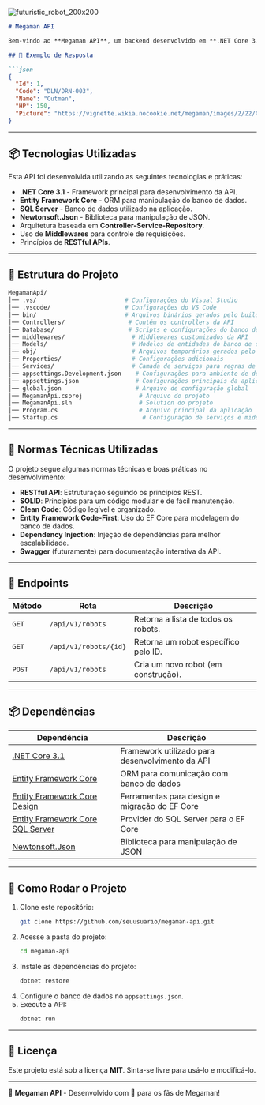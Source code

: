 ![futuristic_robot_200x200](https://github.com/user-attachments/assets/041f001c-9917-46e1-a682-06448c6ae6de)

```md
# Megaman API

Bem-vindo ao **Megaman API**, um backend desenvolvido em **.NET Core 3.1** que fornece informações sobre os bosses da franquia **Megaman**. A API retorna dados no formato JSON, permitindo fácil integração com outras aplicações.

## 📌 Exemplo de Resposta

```json
{
  "Id": 1,
  "Code": "DLN/DRN-003",
  "Name": "Cutman",
  "HP": 150,
  "Picture": "https://vignette.wikia.nocookie.net/megaman/images/2/22/Cutman.png"
}
```

---

## 📦 Tecnologias Utilizadas

Esta API foi desenvolvida utilizando as seguintes tecnologias e práticas:

- **.NET Core 3.1** - Framework principal para desenvolvimento da API.
- **Entity Framework Core** - ORM para manipulação do banco de dados.
- **SQL Server** - Banco de dados utilizado na aplicação.
- **Newtonsoft.Json** - Biblioteca para manipulação de JSON.
- Arquitetura baseada em **Controller-Service-Repository**.
- Uso de **Middlewares** para controle de requisições.
- Princípios de **RESTful APIs**.

---

## 🔧 Estrutura do Projeto

```bash
MegamanApi/
│── .vs/                         # Configurações do Visual Studio
│── .vscode/                     # Configurações do VS Code
│── bin/                         # Arquivos binários gerados pelo build
│── Controllers/                  # Contém os controllers da API
│── Database/                     # Scripts e configurações do banco de dados
│── middlewares/                   # Middlewares customizados da API
│── Models/                        # Modelos de entidades do banco de dados
│── obj/                           # Arquivos temporários gerados pelo .NET
│── Properties/                    # Configurações adicionais
│── Services/                      # Camada de serviços para regras de negócio
│── appsettings.Development.json    # Configurações para ambiente de desenvolvimento
│── appsettings.json                # Configurações principais da aplicação
│── global.json                     # Arquivo de configuração global
│── MegamanApi.csproj                # Arquivo do projeto
│── MegamanApi.sln                   # Solution do projeto
│── Program.cs                       # Arquivo principal da aplicação
│── Startup.cs                        # Configuração de serviços e middlewares
```

---

## 📜 Normas Técnicas Utilizadas

O projeto segue algumas normas técnicas e boas práticas no desenvolvimento:

- **RESTful API**: Estruturação seguindo os princípios REST.
- **SOLID**: Princípios para um código modular e de fácil manutenção.
- **Clean Code**: Código legível e organizado.
- **Entity Framework Code-First**: Uso do EF Core para modelagem do banco de dados.
- **Dependency Injection**: Injeção de dependências para melhor escalabilidade.
- **Swagger** (futuramente) para documentação interativa da API.

---

## 📌 Endpoints

| Método | Rota                     | Descrição |
|--------|--------------------------|------------|
| `GET`  | `/api/v1/robots`         | Retorna a lista de todos os robots. |
| `GET`  | `/api/v1/robots/{id}`    | Retorna um robot específico pelo ID. |
| `POST` | `/api/v1/robots`         | Cria um novo robot (em construção). |

---

## 📦 Dependências

| Dependência | Descrição |
|------------|-------------|
| [.NET Core 3.1](https://dotnet.microsoft.com/en-us/download/dotnet/3.1) | Framework utilizado para desenvolvimento da API |
| [Entity Framework Core](https://learn.microsoft.com/pt-br/ef/core/) | ORM para comunicação com banco de dados |
| [Entity Framework Core Design](https://www.nuget.org/packages/Microsoft.EntityFrameworkCore.Design/3.1.8) | Ferramentas para design e migração do EF Core |
| [Entity Framework Core SQL Server](https://www.nuget.org/packages/Microsoft.EntityFrameworkCore.SqlServer/3.1.8) | Provider do SQL Server para o EF Core |
| [Newtonsoft.Json](https://www.newtonsoft.com/json) | Biblioteca para manipulação de JSON |

---

## 🏁 Como Rodar o Projeto

1. Clone este repositório:
   ```bash
   git clone https://github.com/seuusuario/megaman-api.git
   ```
2. Acesse a pasta do projeto:
   ```bash
   cd megaman-api
   ```
3. Instale as dependências do projeto:
   ```bash
   dotnet restore
   ```
4. Configure o banco de dados no `appsettings.json`.
5. Execute a API:
   ```bash
   dotnet run
   ```

---

## 📄 Licença

Este projeto está sob a licença **MIT**. Sinta-se livre para usá-lo e modificá-lo.

---

🚀 **Megaman API** - Desenvolvido com 💙 para os fãs de Megaman!
```
